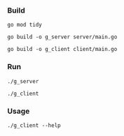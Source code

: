 ### Build

`go mod tidy`

`go build -o g_server server/main.go` 

`go build -o g_client client/main.go `



### Run

`./g_server`

`./g_client`



### Usage

`./g_client --help`

